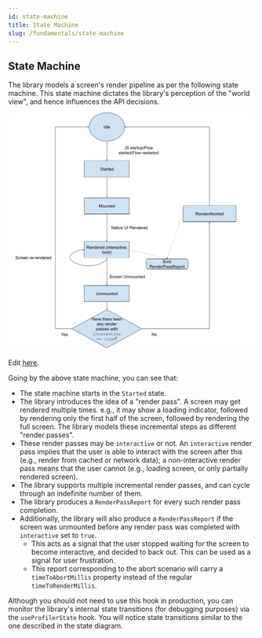 ```yaml
---
id: state-machine
title: State Machine
slug: /fundamentals/state-machine
---
```


## State Machine

The library models a screen's render pipeline as per the following state machine. This state machine dictates the library's perception of the "world view", and hence influences the API decisions.

![State machine](/img/state-machine.png)

Edit [here](https://docs.google.com/drawings/d/16CE3nvrKAFfg6kVvCRAPzn9gBrs3-g_YaD4ej1MIKho/edit?usp=sharing).

Going by the above state machine, you can see that:

- The state machine starts in the `Started` state.
- The library introduces the idea of a "render pass". A screen may get rendered multiple times. e.g., it may show a loading indicator, followed by rendering only the first half of the screen, followed by rendering the full screen. The library models these incremental steps as different "render passes".
- These render passes may be `interactive` or not. An `interactive` render pass implies that the user is able to interact with the screen after this (e.g., render from cached or network data); a non-interactive render pass means that the user cannot (e.g., loading screen, or only partially rendered screen).
- The library supports multiple incremental render passes, and can cycle through an indefinite number of them.
- The library produces a `RenderPassReport` for every such render pass completion.
  <a name="Aborted-Render-Pass"></a>
- Additionally, the library will also produce a `RenderPassReport` if the screen was unmounted before any render pass was completed with `interactive` set to `true`.
  - This acts as a signal that the user stopped waiting for the screen to become interactive, and decided to back out. This can be used as a signal for user frustration.
  - This report corresponding to the abort scenario will carry a `timeToAbortMillis` property instead of the regular `timeToRenderMillis`.

Although you should not need to use this hook in production, you can monitor the library's internal state transitions (for debugging purposes) via the `useProfilerState` hook. You will notice state transitions similar to the one described in the state diagram.
